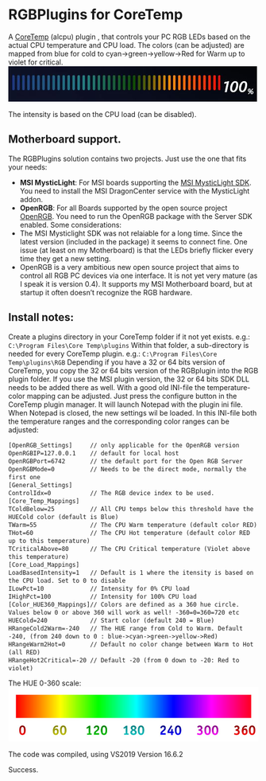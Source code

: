 # RGBPlugins for CoreTemp
A [CoreTemp](https://www.alcpu.com/CoreTemp/) (alcpu) plugin , that controls your PC RGB LEDs based on the actual CPU temperature and CPU load.
The colors (can be adjusted) are mapped from blue for cold to cyan->green->yellow->Red for Warm up to violet for critical.
<img src="./Color-Scale.jpg">

The intensity is based on the CPU load (can be disabled).

## Motherboard support. 
The RGBPlugins solution contains two projects. Just use the one that fits your needs:
* **MSI MysticLight**: For MSI boards supporting the [MSI MysticLight SDK](http://download.msi.com/uti_exe/Mystic_light_SDK.zip). You need to install the MSI DragonCenter service with the MysticLight addon.
* **OpenRGB**: For all Boards supported by the open source project [OpenRGB](https://gitlab.com/CalcProgrammer1/OpenRGB). You need to run the OpenRGB package with the Server SDK enabled.
Some considerations:
* The MSI Mysticlight SDK was not relaiable for a long time. Since the latest version (included in the package) it seems to connect fine. One issue (at least on my Motherboard) is that the LEDs briefly flicker every time they get a new setting.
* OpenRGB is a very ambitious new open source project that aims to control all RGB PC devices via one interface. It is not yet very mature (as I speak it is version 0.4). It supports my MSI Motherboard board, but at startup it often doesn’t recognize the RGB hardware. 

## Install notes:
Create a plugins directory in your CoreTemp folder if it not yet exists. e.g.: `C:\Program Files\Core Temp\plugins`
Within that folder, a sub-directory is needed for every CoreTemp plugin. e.g.: `C:\Program Files\Core Temp\plugins\RGB` 
Depending if you have a 32 or 64 bits version of CoreTemp, you copy the 32 or 64 bits version of the RGBplugin into the RGB plugin folder.
If you use the MSI plugin version, the 32 or 64 bits SDK DLL needs to be added there as well.
With a good old INI-file the temperature-color mapping can be adjusted. Just press the configure button in the CoreTemp plugin manager. 
It will launch Notepad with the plugin ini file. 
When Notepad is closed, the new settings wil be loaded. 
In this INI-file both the temperature ranges and the corresponding color ranges can be adjusted: 
```
[OpenRGB_Settings]     // only applicable for the OpenRGB version
OpenRGBIP=127.0.0.1    // default for local host
OpenRGBPort=6742       // the default port for the Open RGB Server 
OpenRGBMode=0          // Needs to be the direct mode, normally the first one
[General_Settings]
ControlIdx=0           // The RGB device index to be used. 
[Core_Temp_Mappings]
TColdBelow=25          // All CPU temps below this threshold have the HUECold color (default is Blue)
TWarm=55               // The CPU Warm temperature (default color RED)
THot=60                // The CPU Hot temperature (default color RED up to this temperature)
TCriticalAbove=80      // The CPU Critical temperature (Violet above this temperature)
[Core_Load_Mappings]
LoadBasedIntensity=1   // Default is 1 where the itensity is based on the CPU load. Set to 0 to disable
ILowPct=10             // Intensity for 0% CPU load
IHighPct=100           // Intensity for 100% CPU load
[Color_HUE360_Mappings]// Colors are defined as a 360 hue circle. Values below 0 or above 360 will work as well! -360=0=360=720 etc
HUECold=240            // Start color (default 240 = Blue)
HRangeCold2Warm=-240   // The HUE range from Cold to Warm. Default -240, (from 240 down to 0 : blue->cyan->green->yellow->Red)
HRangeWarm2Hot=0       // Default no color change between Warm to Hot (all RED)
HRangeHot2Critical=-20 // Default -20 (from 0 down to -20: Red to violet)
```
The HUE 0-360 scale:
<img src="./Hue-Scale.jpg">

The code was compiled, using VS2019 Version 16.6.2

Success.
